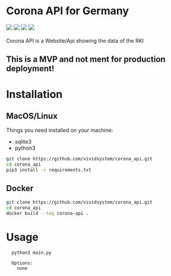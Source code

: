 # Corona API for Germany
<img src="https://img.shields.io/github/repo-size/vividsystem/corona_api?style=for-the-badge"></img> <img src="https://img.shields.io/github/languages/count/vividsystem/corona_api?style=for-the-badge"></img> <img src="https://img.shields.io/github/languages/top/vividsystem/corona_api?style=for-the-badge"></img> <img src="https://img.shields.io/tokei/lines/github/vividsystem/corona_api?style=for-the-badge"></img>
<br><br>
Corona API is a Website/Api showing the data of the RKI


## This is a MVP and not ment for production deployment!


# Installation

## MacOS/Linux
Things you need installed on your machine:
- sqlite3
- python3

```bash
git clone https://github.com/vividsystem/corona_api.git
cd corona_api
pip3 install -r requirements.txt
```

## Docker

```bash
git clone https://github.com/vividsystem/corona_api.git
cd corona_api
docker build --tag corona-api .
```




# Usage
```
  python3 main.py 

  Options:
    none


```

